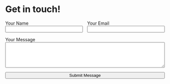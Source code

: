 # Get in touch!

<form
  action="https://docs.google.com/forms/d/1zGayNb5zicpGlD_mYiunk8A4-FLB7GSG-YEyxW-URfw/formResponse"
  method="POST"
>
    <div style="display: grid; grid-template-columns: 1fr 1fr; gap: 1em;">
      <div>
        <label>Your Name</label>
        <input
          name="entry.605799379"
          type="text"
          style="width: 100%"
        />
      </div>
      <div>
        <label>Your Email</label>
        <input
          name="entry.1273651383"
          type="text"
          style="width: 100%"
        />
      </div>
      <div style="grid-column: span 2;">
        <label>Your Message</label>
        <textarea
          name="entry.1634498"
          rows="5"
          style="width: 100%"
        ></textarea>
      </div>
      <div style="grid-column: span 2;">
        <button
          type="submit"
          style="width: 100%"
        >
          Submit Message
        </button>
      </div>
    </div>
</form>
